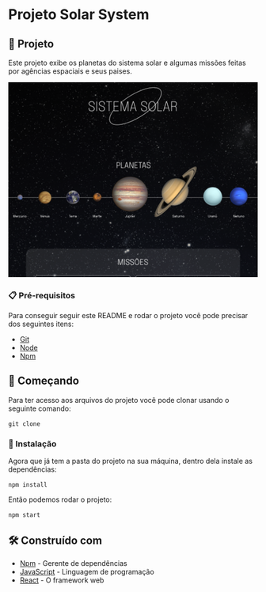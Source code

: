 # Projeto Solar System

## 📱 Projeto

Este projeto exibe os planetas do sistema solar e algumas missões feitas por agências espaciais e seus paises.

<img src="src/assets/solar-system.png" />

### 📋 Pré-requisitos

Para conseguir seguir este README e rodar o projeto você pode precisar dos seguintes itens:

- [Git](https://git-scm.com/doc)
- [Node](https://nodejs.org/en/)
- [Npm](https://docs.npmjs.com/about-npm)

## 🚀 Começando

Para ter acesso aos arquivos do projeto você pode clonar usando o seguinte comando:

```
git clone 
```

### 🔧 Instalação

Agora que já tem a pasta do projeto na sua máquina, dentro dela instale as dependências:

```
npm install
```

Então podemos rodar o projeto:

```
npm start
```

## 🛠️ Construído com

* [Npm](https://docs.npmjs.com/about-npm) - Gerente de dependências
* [JavaScript](https://developer.mozilla.org/pt-BR/docs/Web/JavaScript) - Linguagem de programação
* [React](http://www.dropwizard.io/1.0.2/docs/) - O framework web
